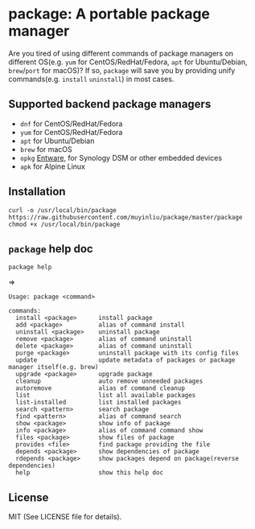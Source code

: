 # package: A portable package manager

Are you tired of using different commands of package managers on different OS(e.g. `yum` for CentOS/RedHat/Fedora, `apt` for Ubuntu/Debian, `brew`/`port` for macOS)? If so, `package` will save you by providing unify commands(e.g. `install` `uninstall`) in most cases.

## Supported backend package managers

- `dnf` for CentOS/RedHat/Fedora
- `yum` for CentOS/RedHat/Fedora
- `apt` for Ubuntu/Debian
- `brew` for macOS
- `opkg` [Entware](https://github.com/Entware/Entware), for Synology DSM or other embedded devices
- `apk` for Alpine Linux

## Installation

```shell
curl -o /usr/local/bin/package https://raw.githubusercontent.com/muyinliu/package/master/package
chmod +x /usr/local/bin/package
```

## `package` help doc

```shell
package help
```
=>
```=>
Usage: package <command>

commands:
  install <package>      install package
  add <package>          alias of command install
  uninstall <package>    uninstall package
  remove <package>       alias of command uninstall
  delete <package>       alias of command uninstall
  purge <package>        uninstall package with its config files
  update                 update metadata of packages or package manager itself(e.g. brew)
  upgrade <package>      upgrade package
  cleanup                auto remove unneeded packages
  autoremove             alias of command cleanup
  list                   list all available packages
  list-installed         list installed packages
  search <pattern>       search package
  find <pattern>         alias of command search
  show <package>         show info of package
  info <package>         alias of command command show
  files <package>        show files of package
  provides <file>        find package providing the file
  depends <package>      show dependencies of package
  rdepends <package>     show packages depend on package(reverse dependencies)
  help                   show this help doc
```

## License

MIT (See LICENSE file for details).
